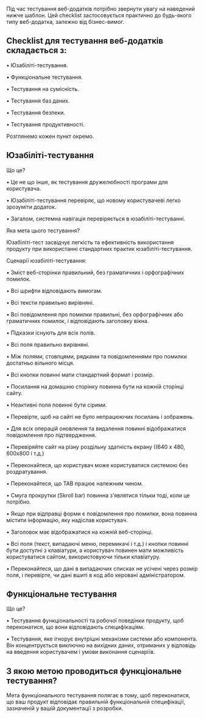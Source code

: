 Під час тестування веб-додатків потрібно звернути увагу на наведений нижче шаблон. Цей checklist застосовується практично до будь-якого типу веб-додатка, залежно від бізнес-вимог.

## Checklist для тестування веб-додатків складається з:

   •	Юзабіліті-тестування.

   •	Функціональне тестування.

   •	Тестування на сумісність.

   •	Тестування баз даних.

   •	Тестування безпеки.

   •	Тестування продуктивності.

Розглянемо кожен пункт окремо.

## Юзабіліті-тестування

Що це?

•	Це не що інше, як тестування дружелюбності програми для користувача.

•	Юзабіліті-тестування перевіряє, що новому користувачеві легко зрозуміти додаток.

•	Загалом, системна навігація перевіряється в юзабіліті-тестуванні.

Яка мета цього тестування?

Юзабіліті-тест засвідчує легкість та ефективність використання продукту при використанні стандартних практик юзабіліті-тестування.

Сценарії юзабіліті-тестування:

•	Зміст веб-сторінки правильний, без граматичних і орфографічних помилок.

•	Всі шрифти відповідають вимогам.

•	Всі тексти правильно вирівняні.

•	Всі повідомлення про помилки правильні, без орфографічних або граматичних помилок, і відповідають заголовку вікна.

•	Підказки існують для всіх полів.

•	Всі поля правильно вирівняні.

•	Між полями, стовпцями, рядками та повідомленнями про помилки достатньо вільного місця.

•	Всі кнопки повинні мати стандартний формат і розмір.

•	Посилання на домашню сторінку повинна бути на кожній сторінці сайту.

•	Неактивні поля повинні бути сірими.

•	Перевірте, щоб на сайті не було непрацюючих посилань і зображень.

•	Для всіх операцій оновлення та видалення повинні відображатися повідомлення про підтвердження.

•	Перевіряйте сайт на різну роздільну здатність екрану ((640 х 480, 600х800 і т.д.)

•	Переконайтеся, що користувач може користуватися системою без роздратування.

•	Переконайтеся, що TAB працює належним чином.

•	Смуга прокрутки (Skroll bar) повинна з'являтися тільки тоді, коли це потрібно.

•	Якщо при відправці форми є повідомлення про помилки, вона повинна містити інформацію, яку надіслав користувач.

•	Заголовок має відображатися на кожній веб-сторінці.

•	Всі поля (текст, випадаючі меню, перемикачі і т.д.) і кнопки повинні бути доступні з клавіатури, а користувач повинен мати можливість користуватися сайтом, використовуючи тільки клавіатуру.

•	Переконайтеся, що дані в випадаючих списках не усічені через розмір поля, і перевірте, чи дані вшиті в код або керовані адміністратором.

## Функціональне тестування

Що це?

•	Тестування функціональності та робочої поведінки продукту, щоб переконатися, що вони відповідають специфікаціям.

•	Тестування, яке ігнорує внутрішні механізми системи або компонента. Він концентрується виключно на вихідних даних, отриманих у відповідь на введення користувачем і умови виконання сценаріїв.

## З якою метою проводиться функціональне тестування?

Мета функціонального тестування полягає в тому, щоб переконатися, що ваш продукт відповідає правильній функціональній специфікації, зазначеній у вашій документації з розробки.







